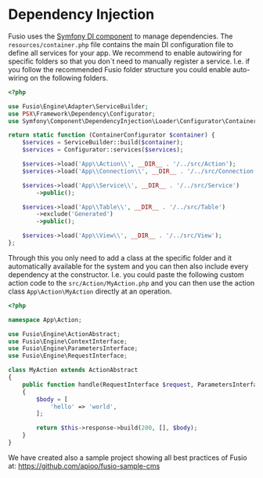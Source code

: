 
# Dependency Injection

Fusio uses the [Symfony DI component](https://symfony.com/doc/current/components/dependency_injection.html) to manage
dependencies. The `resources/container.php` file contains the main DI configuration file to define all services for your
app. We recommend to enable autowiring for specific folders so that you don`t need to manually register a service. I.e.
if you follow the recommended Fusio folder structure you could enable auto-wiring on the following folders.

```php
<?php

use Fusio\Engine\Adapter\ServiceBuilder;
use PSX\Framework\Dependency\Configurator;
use Symfony\Component\DependencyInjection\Loader\Configurator\ContainerConfigurator;

return static function (ContainerConfigurator $container) {
    $services = ServiceBuilder::build($container);
    $services = Configurator::services($services);

    $services->load('App\\Action\\', __DIR__ . '/../src/Action');
    $services->load('App\\Connection\\', __DIR__ . '/../src/Connection');

    $services->load('App\\Service\\', __DIR__ . '/../src/Service')
        ->public();

    $services->load('App\\Table\\', __DIR__ . '/../src/Table')
        ->exclude('Generated')
        ->public();

    $services->load('App\\View\\', __DIR__ . '/../src/View');
};

```

Through this you only need to add a class at the specific folder and it automatically available for the system and
you can then also include every dependency at the constructor. I.e. you could paste the following custom action code to
the `src/Action/MyAction.php` and you can then use the action class `App\Action\MyAction` directly at an operation. 

```php
<?php

namespace App\Action;

use Fusio\Engine\ActionAbstract;
use Fusio\Engine\ContextInterface;
use Fusio\Engine\ParametersInterface;
use Fusio\Engine\RequestInterface;

class MyAction extends ActionAbstract
{
    public function handle(RequestInterface $request, ParametersInterface $configuration, ContextInterface $context): mixed
    {
        $body = [
            'hello' => 'world',
        ];

        return $this->response->build(200, [], $body);
    }
}

```

We have created also a sample project showing all best practices of Fusio at:
https://github.com/apioo/fusio-sample-cms

